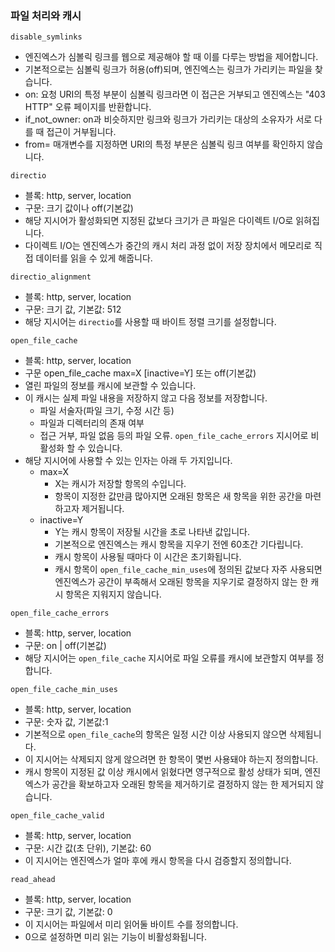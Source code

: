 ### 파일 처리와 캐시

`disable_symlinks`
- 엔진엑스가 심볼릭 링크를 웹으로 제공해야 할 때 이를 다루는 방법을 제어합니다.
- 기본적으로는 심볼릭 링크가 허용(off)되며, 엔진엑스는 링크가 가리키는 파일을 찾습니다.
- on: 요청 URI의 특정 부분이 심볼릭 링크라면 이 접근은 거부되고 엔진엑스는 "403 HTTP" 오류 페이지를 반환합니다.
- if_not_owner: on과 비슷하지만 링크와 링크가 가리키는 대상의 소유자가 서로 다를 때 접근이 거부됩니다.
- from= 매개변수를 지정하면 URI의 특정 부분은 심볼릭 링크 여부를 확인하지 않습니다.

`directio`
- 블록: http, server, location
- 구문: 크기 값이나 off(기본값)
- 해당 지시어가 활성화되면 지정된 값보다 크기가 큰 파일은 다이렉트 I/O로 읽혀집니다.
- 다이렉트 I/O는 엔진엑스가 중간의 캐시 처리 과정 없이 저장 장치에서 메모리로 직접 데이터를 읽을 수 있게 해줍니다.

`directio_alignment`
- 블록: http, server, location
- 구문: 크기 값, 기본값: 512
- 해당 지시어는 `directio`를 사용할 때 바이트 정렬 크기를 설정합니다.

`open_file_cache`
- 블록: http, server, location
- 구문 open_file_cache max=X [inactive=Y] 또는 off(기본값)
- 열린 파일의 정보를 캐시에 보관할 수 있습니다.
- 이 캐시는 실제 파일 내용을 저장하지 않고 다음 정보를 저장합니다.
  - 파일 서술자(파일 크기, 수정 시간 등)
  - 파일과 디렉터리의 존재 여부
  - 접근 거부, 파일 없음 등의 파일 오류. `open_file_cache_errors` 지시어로 비활성화 할 수 있습니다.
- 해당 지시어에 사용할 수 있는 인자는 아래 두 가지입니다.
  - max=X
    - X는 캐시가 저장할 항목의 수입니다.
    - 항목이 지정한 값만큼 많아지면 오래된 항목은 새 항목을 위한 공간을 마련하고자 제거됩니다.
  - inactive=Y
    - Y는 캐시 항목이 저장될 시간을 초로 나타낸 값입니다.
    - 기본적으로 엔진엑스는 캐시 항목을 지우기 전엔 60초간 기다립니다.
    - 캐시 항목이 사용될 때마다 이 시간은 초기화됩니다.
    - 캐시 항목이 `open_file_cache_min_uses`에 정의된 값보다 자주 사용되면 엔진엑스가 공간이 부족해서 오래된 항목을 지우기로 결정하지 않는 한 캐시 항목은 지워지지 않습니다.

`open_file_cache_errors`
- 블록: http, server, location
- 구문: on | off(기본값)
- 해당 지시어는 `open_file_cache` 지시어로 파일 오류를 캐시에 보관할지 여부를 정합니다.

`open_file_cache_min_uses`
- 블록: http, server, location
- 구문: 숫자 값, 기본값:1
- 기본적으로 `open_file_cache`의 항목은 일정 시간 이상 사용되지 않으면 삭제됩니다.
- 이 지시어는 삭제되지 않게 않으려면 한 항목이 몇번 사용돼야 하는지 정의합니다.
- 캐시 항목이 지정된 값 이상 캐시에서 읽혔다면 영구적으로 활성 상태가 되며, 엔진엑스가 공간을 확보하고자 오래된 항목을 제거하기로 결정하지 않는 한 제거되지 않습니다.

`open_file_cache_valid`
- 블록: http, server, location
- 구문: 시간 값(초 단위), 기본값: 60
- 이 지시어는 엔진엑스가 얼마 후에 캐시 항목을 다시 검증할지 정의합니다.

`read_ahead`
- 블록: http, server, location
- 구문: 크기 값, 기본값: 0
- 이 지시어는 파일에서 미리 읽어둘 바이트 수를 정의합니다.
- 0으로 설정하면 미리 읽는 기능이 비활성화됩니다.